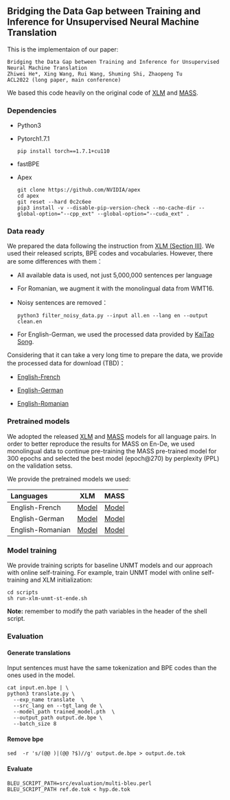 ## Bridging the Data Gap between Training and Inference for Unsupervised Neural Machine Translation

This is the implementaion of our paper:

```
Bridging the Data Gap between Training and Inference for Unsupervised Neural Machine Translation
Zhiwei He*, Xing Wang, Rui Wang, Shuming Shi, Zhaopeng Tu
ACL2022 (long paper, main conference)
```

We based this code heavily on the original code of [XLM](https://github.com/facebookresearch/XLM) and [MASS](https://github.com/microsoft/MASS).

### Dependencies

* Python3

* Pytorch1.7.1

  ```shell
  pip install torch==1.7.1+cu110
  ```

* fastBPE

* Apex

  ```shell
  git clone https://github.com/NVIDIA/apex
  cd apex
  git reset --hard 0c2c6ee
  pip3 install -v --disable-pip-version-check --no-cache-dir --global-option="--cpp_ext" --global-option="--cuda_ext" .
  ```

### Data ready

We prepared the data following the instruction from [XLM (Section III)](https://github.com/facebookresearch/XLM/blob/main/README.md#iii-applications-supervised--unsupervised-mt). We used their released scripts, BPE codes and vocabularies. However, there are some differences with them：

* All available data is used, not just 5,000,000 sentences per language

* For Romanian, we augment it with the monolingual data from WMT16.

* Noisy sentences are removed：

  ```shell
  python3 filter_noisy_data.py --input all.en --lang en --output clean.en
  ```

* For English-German, we used the processed data provided by [KaiTao Song](https://github.com/StillKeepTry).

Considering that it can take a very long time to prepare the data, we provide the processed data for download (TBD)：

* [English-French]()

* [English-German]()
* [English-Romanian]()

### Pretrained models

We adopted the released [XLM](https://github.com/facebookresearch/XLM) and [MASS](https://github.com/microsoft/MASS) models for all language pairs. In order to better reproduce the results for MASS on En-De, we used monolingual data to continue pre-training the MASS pre-trained model for 300 epochs and selected the best model (epoch@270) by perplexity (PPL) on the validation setss. 

We provide the pretrained models we used:

| Languages        |                             XLM                              |                             MASS                             |
| :--------------- | :----------------------------------------------------------: | :----------------------------------------------------------: |
| English-French   | [Model](https://dl.fbaipublicfiles.com/XLM/mlm_enfr_1024.pth) | [Model](https://modelrelease.blob.core.windows.net/mass/mass_enfr_1024.pth) |
| English-German   | [Model](https://dl.fbaipublicfiles.com/XLM/mlm_ende_1024.pth) |                     [Model](https://tbd)                     |
| English-Romanian | [Model](https://dl.fbaipublicfiles.com/XLM/mlm_enro_1024.pth) | [Model](https://modelrelease.blob.core.windows.net/mass/mass_enfr_1024.pth) |

### Model training

We provide training scripts for baseline UNMT models and our approach with online self-training. For example, train UNMT model with online self-training and XLM initialization:

```shell
cd scripts
sh run-xlm-unmt-st-ende.sh
```

**Note:** remember to modify the path variables in the header of the shell script.

### Evaluation

#### Generate translations

Input sentences must have the same tokenization and BPE codes than the ones used in the model.

```shell
cat input.en.bpe | \
python3 translate.py \
  --exp_name translate  \
  --src_lang en --tgt_lang de \
  --model_path trained_model.pth  \
  --output_path output.de.bpe \
  --batch_size 8
```

#### Remove bpe

```shell
sed  -r 's/(@@ )|(@@ ?$)//g' output.de.bpe > output.de.tok
```

#### Evaluate

```shell
BLEU_SCRIPT_PATH=src/evaluation/multi-bleu.perl
BLEU_SCRIPT_PATH ref.de.tok < hyp.de.tok
```
